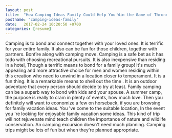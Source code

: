 ```yaml
---
layout: post
title:  "How Camping Ideas Family Could Help You Win the Game of Throne"
postname: "camping-ideas-family"
date:   2017-02-24 10:20:50 +0700
categories: [resume]
---
```

Camping is to bond and connect together with your loved ones. It is terrific for your entire family. It also can be fun for those children, together with partners. Bonfire along with camping move. Camping is a safe bet as it has todo with choosing recreational pursuits. It is also inexpensive than residing in a hotel, Though a terrific means to bond for a family group! It's much appealing and more attractive choice for men and women residing within this creation who need to unwind in a location closer to temperament. It is a fun thing. It is a remarkable means to shell out the time . It is an outdoor adventure that every person should decide to try at least. Family camping can be a superb way to bond with kids and your spouse. A summer camp, the purpose is really to cram in plenty of events, how much love. Then you definitely will want to economize a few on horseback, if you are browsing for family vacation ideas. You 've come to the suitable location, In the event you 're looking for enjoyable family vacation some ideas. This kind of trip will not rejuvenate mind teach children the importance of nature and wildlife conservation. An camping excursion doesn't need much planning. Camping trips might be lots of fun but when they're planned appropriate.
